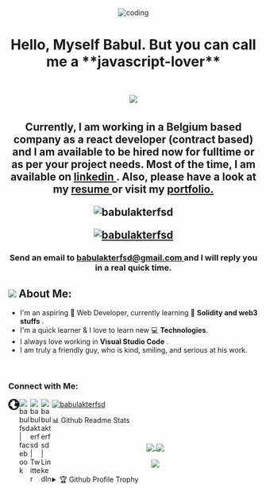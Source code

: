 
<div align="center">
   <img align="center"  alt="coding" width="400" src="https://i.ibb.co/WpybQtN/funny-developer.gif">
</div>

<h1 align="center">Hello, Myself Babul. But you can call me a **javascript-lover**</h1>
<h1 align="center">
  <a href="https://git.io/typing-svg"><img src="https://readme-typing-svg.herokuapp.com?color=F71DD5&lines=HTML+CSS+SaSS+Bootstrap;tailwindCSS+MaterialUI+StyledComponent;Javascript+Reactjs+Redux+Nextjs;Firebase+Nodejs+ExpressJs+MongoDB;Git+Heroku+Netlify"></a>
</h1>

<h2 align="center">Currently, I am working in a Belgium based company as a react developer (contract based) and I am available to be hired now for fulltime or as per your project needs. Most of the time, I am available on <a href="https://linkedin.com/in/babulakterfsd"> linkedin </a>. Also, please have a look at my <a href="https://drive.google.com/file/d/1ds_lX3FHIE4h8qRAMHcKT8JwCz8LNSC0/view">  resume </a> or visit my <a href="https://babul.netlify.app">portfolio.</a>

<p align="center"> <img src="https://komarev.com/ghpvc/?username=babulakterfsd&label=Profile%20views&color=0e75b6&style=flat" alt="babulakterfsd " />
</p>
<p align="center"> <a href="https://twitter.com/babulakterfsd" target="blank"><img src="https://img.shields.io/twitter/follow/babulakterfsd?logo=twitter&style=for-the-badge" alt="babulakterfsd" /></a> </p>

<h3 align="center">Send an email to <ins> babulakterfsd@gmail.com </ins> and I will reply you in a real quick time.</h3>

## <img src="https://media.giphy.com/media/WUlplcMpOCEmTGBtBW/giphy.gif" width="40"> **About Me:**

- I'm an aspiring 🔭️ Web Developer, currently learning 🌱 **Solidity and web3 stuffs** .
- I'm a quick learner & I love to learn new 💻 **Technologies**.
- I always love working in **Visual Studio Code** .
- I am truly a friendly guy, who is kind, smiling, and serious at his work.

</br>

### Connect with Me:

[<img align="left" alt="https://babul.netlify.app" width="22px" src="https://raw.githubusercontent.com/iconic/open-iconic/master/svg/globe.svg" />][portfolio]
[<img align="left" alt="babulfsd | facebook" width="22px" src="https://cdn.jsdelivr.net/npm/simple-icons@v3/icons/facebook.svg" />][facebook]
[<img align="left" alt="babulakterfsd | Twitter" width="22px" src="https://cdn.jsdelivr.net/npm/simple-icons@v3/icons/twitter.svg" />][twitter]
[<img align="left" alt="babulakterfsd | LinkedIn" width="22px" src="https://cdn.jsdelivr.net/npm/simple-icons@v3/icons/linkedin.svg" />][linkedin] 
<a href="https://www.hackerrank.com/babulakterfsd" target="blank"><img align="center" src="https://cdn.jsdelivr.net/npm/simple-icons@3.0.1/icons/hackerrank.svg" alt="babulakterfsd" height="30" width="40" /></a>
<br />


  <summary>📊 Github Readme Stats</summary>
 </br>
 <p align="center">
  <a href="https://github.com/babulakterfsd">
   <img width="430" align="center" src="https://github-readme-stats.vercel.app/api?username=babulakterfsd&show_icons=true&theme=radical&count_private=true">
  </a>
  <a href="https://github.com/babulakterfsd/github-readme-stats">
    <img align="center" src="https://github-readme-stats.anuraghazra1.vercel.app/api/top-langs/?username=babulakterfsd&layout=compact&theme=radical&langs_count=6" />
  </a>
 </p>
<p align="center">
   <img align="center" src="https://github-readme-streak-stats.herokuapp.com/?user=babulakterfsd&theme=radical&hide_border=true"/>
</p>

<details>
 <summary>🏆 Github Profile Trophy</summary>
 </br>
 <p align="center">
  <a href="https://github.com/ryo-ma/github-profile-trophy">
   <img src="https://github-profile-trophy.vercel.app/?username=babulakterfsd&column=8&theme=darkhub"/>
  </a>
 </p>
</details>

 


[portfolio]: https://babul.netlify.app/
[twitter]: https://twitter.com/babulakterfsd
[facebook]: https://www.facebook.com/babulfsd
[github]: https://github.com/babulakterfsd
[linkedin]: https://www.linkedin.com/in/babulakterfsd
